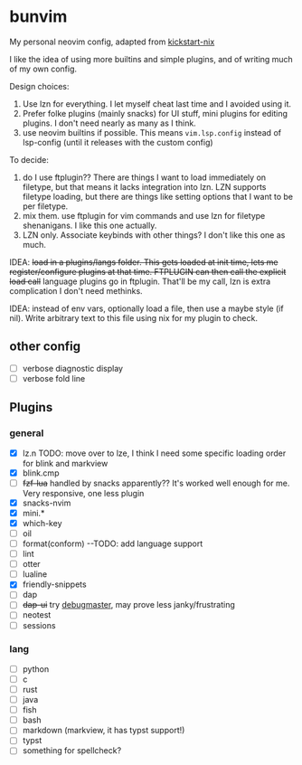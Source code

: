 # bunvim
My personal neovim config, adapted from [kickstart-nix](https://github.com/nix-community/kickstart-nix.nvim)

I like the idea of using more builtins and simple plugins, and of writing much of my own config.


Design choices:
1. Use lzn for everything. I let myself cheat last time and I avoided using it.
2. Prefer folke plugins (mainly snacks) for UI stuff, mini plugins for editing plugins. I don't need nearly as many as I think.
3. use neovim builtins if possible. This means `vim.lsp.config` instead of lsp-config (until it releases with the custom config)

To decide:
1. do I use ftplugin?? There are things I want to load immediately on filetype, but that means it lacks integration into lzn. LZN supports filetype loading, but there are things like setting options that I want to be per filetype.
  1. mix them. use ftplugin for vim commands and use lzn for filetype shenanigans. I like this one actually.
  2. LZN only. Associate keybinds with other things? I don't like this one as much.

IDEA:
~~load in a plugins/langs folder. This gets loaded at init time, lets me register/configure plugins at that time. FTPLUGIN can then call the explicit load call~~
language plugins go in ftplugin. That'll be my call, lzn is extra complication I don't need methinks.


IDEA:
instead of env vars, optionally load a file, then use a maybe style (if nil). Write arbitrary text to this file using nix for my plugin to check.


## other config

- [ ] verbose diagnostic display
- [ ] verbose fold line
## Plugins
### general
- [x] lz.n  TODO: move over to lze, I think I need some specific loading order for blink and markview
- [x] blink.cmp
- [ ] ~~fzf-lua~~ handled by snacks apparently?? It's worked well enough for me. Very responsive, one less plugin
- [x] snacks-nvim
- [x] mini.*
- [x] which-key
- [ ] oil
- [ ] format(conform) --TODO: add language support
- [ ] lint
- [ ] otter
- [ ] lualine
- [x] friendly-snippets
- [ ] dap
- [ ] ~~dap-ui~~ try [debugmaster](https://github.com/miroshQa/debugmaster.nvim), may prove less janky/frustrating
- [ ] neotest
- [ ] sessions

### lang
- [ ] python
- [ ] c
- [ ] rust
- [ ] java
- [ ] fish
- [ ] bash
- [ ] markdown (markview, it has typst support!)
- [ ] typst
- [ ] something for spellcheck?
